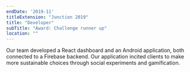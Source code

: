 ```yaml
---
endDate: '2019-11'
titleExtension: "Junction 2019"
title: "Developer"
subTitle: "Award: Challenge runner up"
location: ""
---
```


Our team developed a React dashboard and an Android application, both connected to a Firebase backend. Our application incited clients to make more sustainable choices through social experiments and gamification.